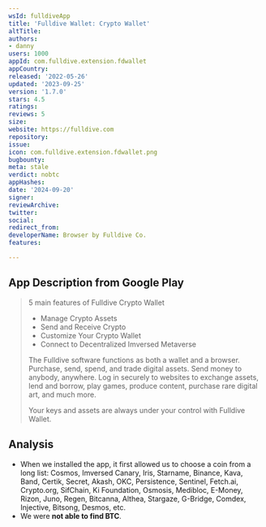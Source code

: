 ```yaml
---
wsId: fulldiveApp
title: 'Fulldive Wallet: Crypto Wallet'
altTitle: 
authors:
- danny
users: 1000
appId: com.fulldive.extension.fdwallet
appCountry: 
released: '2022-05-26'
updated: '2023-09-25'
version: '1.7.0'
stars: 4.5
ratings: 
reviews: 5
size: 
website: https://fulldive.com
repository: 
issue: 
icon: com.fulldive.extension.fdwallet.png
bugbounty: 
meta: stale
verdict: nobtc
appHashes: 
date: '2024-09-20'
signer: 
reviewArchive: 
twitter: 
social: 
redirect_from: 
developerName: Browser by Fulldive Co.
features: 

---
```


## App Description from Google Play

  > 5 main features of Fulldive Crypto Wallet
  > - Manage Crypto Assets
  > - Send and Receive Crypto
  > - Customize Your Crypto Wallet
  > - Connect to Decentralized Imversed Metaverse
  >
  > The Fulldive software functions as both a wallet and a browser. Purchase, send, spend, and trade digital assets. Send money to anybody, anywhere. Log in securely to websites to exchange assets, lend and borrow, play games, produce content, purchase rare digital art, and much more.
  >
  > Your keys and assets are always under your control with Fulldive Wallet.

## Analysis 

- When we installed the app, it first allowed us to choose a coin from a long list: Cosmos, Imversed Canary, Iris, Starname, Binance, Kava, Band, Certik, Secret, Akash, OKC, Persistence, Sentinel, Fetch.ai, Crypto.org, SifChain, Ki Foundation, Osmosis, Medibloc, E-Money, Rizon, Juno, Regen, Bitcanna, Althea, Stargaze, G-Bridge, Comdex, Injective, Bitsong, Desmos, etc. 
- We were **not able to find BTC**.
